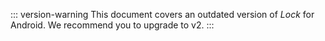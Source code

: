 ::: version-warning
This document covers an outdated version of <dfn data-key="lock">Lock</dfn> for Android. We recommend you to upgrade to v2.
:::